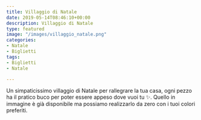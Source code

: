 ```yaml
---
title: Villaggio di Natale
date: 2019-05-14T08:46:10+00:00
description: Villaggio di Natale
type: featured
image: "/images/villaggio_natale.png"
categories:
- Natale
- Biglietti
tags:
- Biglietti
- Natale

---
```

Un simpaticissimo villaggio di Natale per rallegrare la tua casa, ogni pezzo ha il pratico buco per poter essere appeso dove vuoi tu ✨. Quello in immagine è già disponibile ma possiamo realizzarlo da zero con i tuoi colori preferiti.